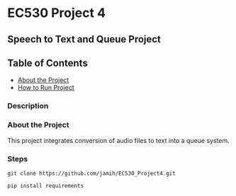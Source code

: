 # EC530 Project 4
## Speech to Text and Queue Project

## Table of Contents
- [About the Project](#description)
- [How to Run Project](#steps)


### Description
### About the Project

This project integrates conversion of audio files to text into a queue system.

### Steps

```
git clone https://github.com/jamih/EC530_Project4.git
```

```
pip install requirements
```
